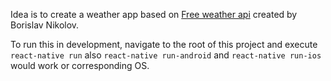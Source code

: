 Idea is to create a weather app based on [Free weather api](https://freeweatherapi.com/) created by Borislav Nikolov.

To run this in development, navigate to the root of this project and execute `react-native run` also `react-native run-android` and `react-native run-ios` would work or corresponding OS.
